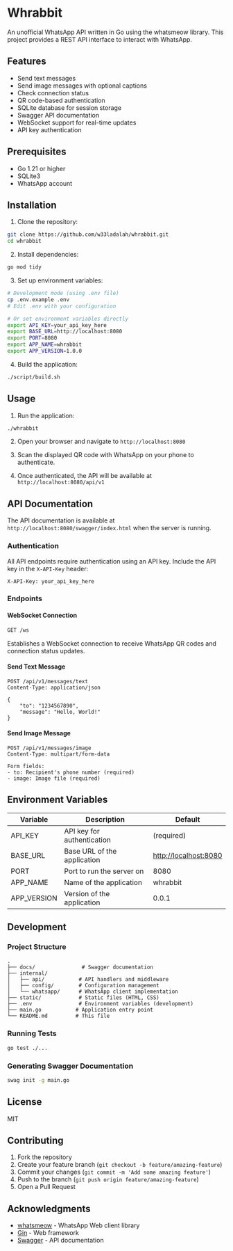 # Whrabbit

An unofficial WhatsApp API written in Go using the whatsmeow library. This project provides a REST API interface to interact with WhatsApp.

## Features

- Send text messages
- Send image messages with optional captions
- Check connection status
- QR code-based authentication
- SQLite database for session storage
- Swagger API documentation
- WebSocket support for real-time updates
- API key authentication

## Prerequisites

- Go 1.21 or higher
- SQLite3
- WhatsApp account

## Installation

1. Clone the repository:

```bash
git clone https://github.com/w33ladalah/whrabbit.git
cd whrabbit
```

2. Install dependencies:

```bash
go mod tidy
```

3. Set up environment variables:

```bash
# Development mode (using .env file)
cp .env.example .env
# Edit .env with your configuration

# Or set environment variables directly
export API_KEY=your_api_key_here
export BASE_URL=http://localhost:8080
export PORT=8080
export APP_NAME=whrabbit
export APP_VERSION=1.0.0
```

4. Build the application:

```bash
./script/build.sh
```

## Usage

1. Run the application:

```bash
./whrabbit
```

2. Open your browser and navigate to `http://localhost:8080`

3. Scan the displayed QR code with WhatsApp on your phone to authenticate.

4. Once authenticated, the API will be available at `http://localhost:8080/api/v1`

## API Documentation

The API documentation is available at `http://localhost:8080/swagger/index.html` when the server is running.

### Authentication

All API endpoints require authentication using an API key. Include the API key in the `X-API-Key` header:

```plaintext
X-API-Key: your_api_key_here
```

### Endpoints

#### WebSocket Connection

```bash
GET /ws
```

Establishes a WebSocket connection to receive WhatsApp QR codes and connection status updates.

#### Send Text Message

```plaintext
POST /api/v1/messages/text
Content-Type: application/json

{
    "to": "1234567890",
    "message": "Hello, World!"
}
```

#### Send Image Message

```plaintext
POST /api/v1/messages/image
Content-Type: multipart/form-data

Form fields:
- to: Recipient's phone number (required)
- image: Image file (required)
```

## Environment Variables

| Variable | Description | Default |
|----------|-------------|---------|
| API_KEY | API key for authentication | (required) |
| BASE_URL | Base URL of the application | <http://localhost:8080> |
| PORT | Port to run the server on | 8080 |
| APP_NAME | Name of the application | whrabbit |
| APP_VERSION | Version of the application | 0.0.1 |

## Development

### Project Structure

```plaintext
.
├── docs/               # Swagger documentation
├── internal/
│   ├── api/           # API handlers and middleware
│   ├── config/        # Configuration management
│   └── whatsapp/      # WhatsApp client implementation
├── static/            # Static files (HTML, CSS)
├── .env               # Environment variables (development)
├── main.go           # Application entry point
└── README.md         # This file
```

### Running Tests

```bash
go test ./...
```

### Generating Swagger Documentation

```bash
swag init -g main.go
```

## License

MIT

## Contributing

1. Fork the repository
2. Create your feature branch (`git checkout -b feature/amazing-feature`)
3. Commit your changes (`git commit -m 'Add some amazing feature'`)
4. Push to the branch (`git push origin feature/amazing-feature`)
5. Open a Pull Request

## Acknowledgments

- [whatsmeow](https://github.com/tulir/whatsmeow) - WhatsApp Web client library
- [Gin](https://github.com/gin-gonic/gin) - Web framework
- [Swagger](https://swagger.io/) - API documentation
